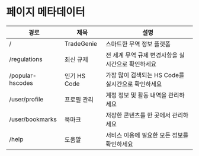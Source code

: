 # 페이지 메타데이터

| 경로             | 제목         | 설명                                               |
| ---------------- | ------------ | -------------------------------------------------- |
| /                | TradeGenie   | 스마트한 무역 정보 플랫폼                          |
| /regulations     | 최신 규제    | 전 세계 무역 규제 변경사항을 실시간으로 확인하세요 |
| /popular-hscodes | 인기 HS Code | 가장 많이 검색되는 HS Code를 실시간으로 확인하세요 |
| /user/profile    | 프로필 관리  | 계정 정보 및 활동 내역을 관리하세요                |
| /user/bookmarks  | 북마크       | 저장한 콘텐츠를 한 곳에서 관리하세요               |
| /help            | 도움말       | 서비스 이용에 필요한 모든 정보를 확인하세요        |
